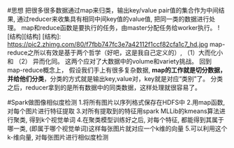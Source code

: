 #思想
把很多很多数据通过map来归类，输出key/value pair值的集合作为中间结果, 通过reducer来收集具有相同中间key值的value值, 把同一类的数据进行处理。
map和reduce函数是要执行的任务，由master分配任务给worker执行。
![结构][结构]
[结构]: https://pic2.zhimg.com/80/f7fbb747fc3e7a42112f1ccf82cfa1c7_hd.jpg
map-reduce之所以有效是基于两个哲学（好吧，这是我自己定义的）, （1）大而化小 和 （2） 异而化同。  这两个应对了大数据中的volume和variety挑战。 回到 map-reduce概念上， 假设我们手上有很多复杂数据, **map的工作就是切分数据，并给他们分类**，分类的方式就是输出key,value对，key就是对应“类别”了。 分类之后，reducer拿到的是所有数据中的同类数据，这样处理就很容易了。

#Spark做图像相似度检测
1.将所有图片以序列格式保存在HDFS中
2.用map函数, 对每个图片进行特征提取
3.对所有提取到的特征用spark MLLib的kmeans算法进行聚类, 得到k个视觉单词
4.在聚类模型训练好之后, 对每个特征, 都能得到其属于哪一类, (即属于哪个视觉单词)这样每张图片就对应一个k维的向量
5.可以利用这个k-维向量, 对每张图片进行相似度检测


